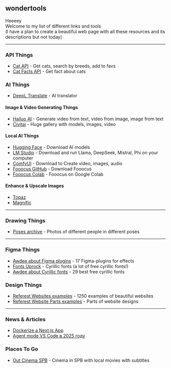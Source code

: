## wondertools
Heeeey <br>
Welcome to my list of different links and tools <br>
(I have a plan to create a beautiful web page with all these resources and its descriptions but not today)

___

### API Things
+ [Cat API](https://thecatapi.com/) - Get cats, search by breeds, add to favs
+ [Cat Facts API](https://alexwohlbruck.github.io/cat-facts/docs/) - Get fact about cats

### AI Things

+ [DeepL Translate](https://www.deepl.com/ru/translator) - AI translator

#### Image & Video Generating Things

+ [Hailuo AI](https://hailuoai.video/) - Generate video from text, video from image, image from text
+ [Civitai](https://civitai.com/) - Huge gallery with models, images, video

#### Local AI Things

+ [Hugging Face](https://huggingface.co/) - Download AI models
+ [LM Studio](https://lmstudio.ai/) - Download and run Llama, DeepSeek, Mistral, Phi on your computer
+ [ComfyUI](https://www.comfy.org/) - Download to Create video, images, audio
+ [Fooocus GitHub](https://github.com/lllyasviel/Fooocus#download) - Download Fooocus
+ [Fooocus Colab](https://colab.research.google.com/github/lllyasviel/Fooocus/blob/main/fooocus_colab.ipynb#scrollTo=VjYy0F2gZIPR) - Fooocus on Google Colab

#### Enhance & Upscale Images

+ [Topaz](https://www.topazlabs.com/?srsltid=AfmBOoqcSeULNz9znw5imG9_CPtN81Xt4SfWOstV1-iPSVe084Mwrnyx)
+ [Magnific](https://magnific.ai/)

___

### Drawing Things

+ [Poses archive](https://www.adorkastock.com/pose/) - Photos of different people in different poses

___

### Figma Things

+ [Awdee about Figma plugins](https://awdee.ru/17-figma-plugins-for-effects/) - 17 Figma-plugins for effects
+ [Fonts Uprock](https://www.fonts.uprock.ru/) - Cyrillic fonts (a lot of free cyrillic fonts!)
+ [Awdee about Cyrillic fonts](https://awdee.ru/30-best-free-cyrillic-fonts-2021-22/) - 29 best free cyrillic fonts

### Design Things

+ [Referest Websites examples](https://referest.ru/sites/vse?tfc_sort[454184329]=created:desc&tfc_div=:::) - 1250 examples of beautiful websites
+ [Referest Website Parts examples](https://referest.ru/ui/pervyj-ekran) - Parts of website designs

___

### News & Articles

+ [Dockerize a Next.js App](https://medium.com/@itsuki.enjoy/dockerize-a-next-js-app-4b03021e084d)
+ [Agent mode VS Code в 2025 году](https://habr.com/ru/companies/bar/news/898538/)

### Places To Go

+ [Out Cinema SPB](https://outcinema.ru/) - Cinema in SPB with local movies with subtitles
